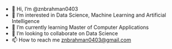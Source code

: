- 👋 Hi, I’m @znbrahman0403
- 👀 I’m interested in Data Science, Machine Learning and Artificial Intelligence 
- 🌱 I’m currently learning Master of Computer Applications
- 💞️ I’m looking to collaborate on Data Science
- 📫 How to reach me znbrahman0403@gmail.com

<!---
znbrahman0403/znbrahman0403 is a ✨ special ✨ repository because its `README.md` (this file) appears on your GitHub profile.
You can click the Preview link to take a look at your changes.
--->
